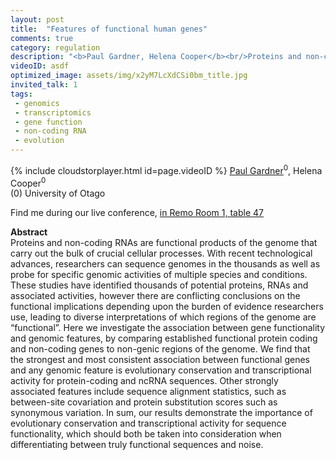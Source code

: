 ```yaml
---
layout: post
title:  "Features of functional human genes"
comments: true
category: regulation
description: "<b>Paul Gardner, Helena Cooper</b><br/>Proteins and non-coding RNAs are functional produc..."
videoID: asdf
optimized_image: assets/img/x2yM7LcXdCSi0bm_title.jpg
invited_talk: 1
tags:
 - genomics
 - transcriptomics
 - gene function
 - non-coding RNA
 - evolution
---
```

{% include cloudstorplayer.html id=page.videoID %}
[<u>Paul Gardner</u>](http://www.gardner-binflab.org/)<sup>0</sup>, Helena Cooper<sup>0</sup><br/>
\(0\) University of Otago

Find me during our live conference, [in Remo Room 1, table 47](https://remo.co)

<b>Abstract</b><br/>
Proteins and non-coding RNAs are functional products of the genome that carry out the bulk of crucial cellular processes. With recent technological advances, researchers can sequence genomes in the thousands as well as probe for specific genomic activities of multiple species and conditions. These studies have identified thousands of potential proteins, RNAs and associated activities, however there are conflicting conclusions on the functional implications depending upon the burden of evidence researchers use, leading to diverse interpretations of which regions of the genome are “functional”. Here we investigate the association between gene functionality and genomic features, by comparing established functional protein coding and non-coding genes to non-genic regions of the genome. We find that the strongest and most consistent association between functional genes and any genomic feature is evolutionary conservation and transcriptional activity for protein-coding and ncRNA sequences. Other strongly associated features include sequence alignment statistics, such as between-site covariation and protein substitution scores such as synonymous variation. In sum, our results demonstrate the importance of evolutionary conservation and transcriptional activity for sequence functionality, which should both be taken into consideration when differentiating between truly functional sequences and noise.
